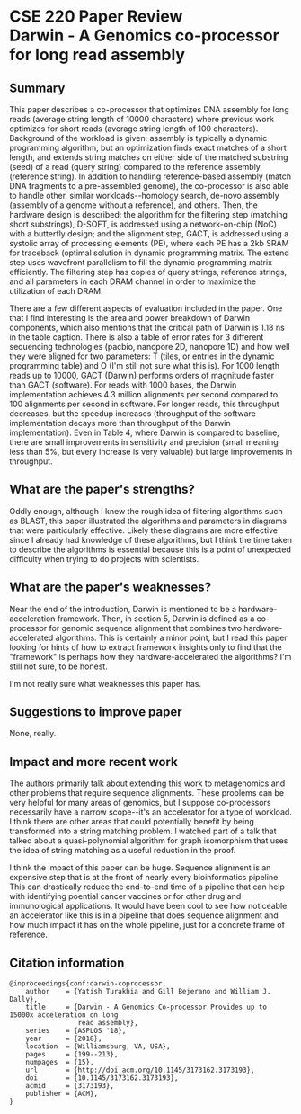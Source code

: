 # CSE 220 Paper Review <br/> Darwin - A Genomics co-processor for long read assembly


## Summary

This paper describes a co-processor that optimizes DNA assembly for long reads (average string length
of 10000 characters) where previous work optimizes for short reads (average string length of 100
characters). Background of the workload is given: assembly is typically a dynamic programming algorithm,
but an optimization finds exact matches of a short length, and extends string matches on either side of
the matched substring (seed) of a read (query string) compared to the reference assembly (reference
string). In addition to handling reference-based assembly (match DNA fragments to a pre-assembled genome),
the co-processor is also able to handle other, similar workloads--homology search, de-novo assembly (assembly
of a genome without a reference), and others. Then, the hardware design is described: the algorithm for the
filtering step (matching short substrings), D-SOFT, is addressed using a network-on-chip (NoC) with a butterfly
design; and the alignment step, GACT, is addressed using a systolic array of processing elements (PE), where
each PE has a 2kb SRAM for traceback (optimal solution in dynamic programming matrix. The extend step uses
wavefront parallelism to fill the dynamic programming matrix efficiently. The filtering step has copies of
query strings, reference strings, and all parameters in each DRAM channel in order to maximize the utilization
of each DRAM.

There are a few different aspects of evaluation included in the paper. One that I find interesting is the
area and power breakdown of Darwin components, which also mentions that the critical path of Darwin is 1.18 ns
in the table caption. There is also a table of error rates for 3 different sequencing technologies (pacbio,
nanopore 2D, nanopore 1D) and how well they were aligned for two parameters: T (tiles, or entries in the
dynamic programming table) and O (I'm still not sure what this is). For 1000 length reads up to 10000, GACT
(Darwin) performs orders of magnitude faster than GACT (software). For reads with 1000 bases, the Darwin
implementation achieves 4.3 million alignments per second compared to 100 alignments per second in software.
For longer reads, this throughput decreases, but the speedup increases (throughput of the software implementation
decays more than throughput of the Darwin implementation). Even in Table 4, where Darwin is compared to baseline,
there are small improvements in sensitivity and precision (small meaning less than 5%, but every increase is
very valuable) but large improvements in throughput.


## What are the paper's strengths?

Oddly enough, although I knew the rough idea of filtering algorithms such as BLAST, this paper illustrated
the algorithms and parameters in diagrams that were particularly effective. Likely these diagrams are more
effective since I already had knowledge of these algorithms, but I think the time taken to describe the
algorithms is essential because this is a point of unexpected difficulty when trying to do projects with
scientists.


## What are the paper's weaknesses?

Near the end of the introduction, Darwin is mentioned to be a hardware-acceleration framework. Then, in section
5, Darwin is defined as a co-processor for genomic sequence alignment that combines two hardware-accelerated
algorithms. This is certainly a minor point, but I read this paper looking for hints of how to extract framework
insights only to find that the "framework" is perhaps how they hardware-accelerated the algorithms? I'm still
not sure, to be honest.

I'm not really sure what weaknesses this paper has.

## Suggestions to improve paper

None, really.

## Impact and more recent work

The authors primarily talk about extending this work to metagenomics and other problems that require sequence
alignments. These problems can be very helpful for many areas of genomics, but I suppose co-processors necessarily
have a narrow scope--it's an accelerator for a type of workload. I think there are other areas that could potentially
benefit by being transformed into a string matching problem. I watched part of a talk that talked about a
quasi-polynomial algorithm for graph isomorphism that uses the idea of string matching as a useful reduction
in the proof.

I think the impact of this paper can be huge. Sequence alignment is an expensive step that is at the front of
nearly every bioinformatics pipeline. This can drastically reduce the end-to-end time of a pipeline that can help
with identifying poential cancer vaccines or for other drug and immunological applications. It would have been
cool to see how noticeable an accelerator like this is in a pipeline that does sequence alignment and how much
impact it has on the whole pipeline, just for a concrete frame of reference.

## Citation information

    @inproceedings{conf:darwin-coprocessor,
        author    = {Yatish Turakhia and Gill Bejerano and William J. Dally},
        title     = {Darwin - A Genomics Co-processor Provides up to 15000x acceleration on long
                     read assembly},
        series    = {ASPLOS '18},
        year      = {2018},
        location  = {Williamsburg, VA, USA},
        pages     = {199--213},
        numpages  = {15},
        url       = {http://doi.acm.org/10.1145/3173162.3173193},
        doi       = {10.1145/3173162.3173193},
        acmid     = {3173193},
        publisher = {ACM},
    }
